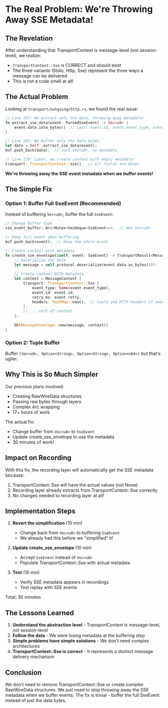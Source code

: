 # The Real Problem: We're Throwing Away SSE Metadata!

## The Revelation

After understanding that TransportContext is message-level (not session-level), we realize:
- `TransportContext::Sse` is CORRECT and should exist
- The three variants (Stdio, Http, Sse) represent the three ways a message can be delivered
- This is not a code smell at all!

## The Actual Problem

Looking at `transport/outgoing/http.rs`, we found the real issue:

```rust
// Line 157: We extract only the data, throwing away metadata!
fn extract_sse_data(event: ParsedSseEvent) -> Vec<u8> {
    event.data.into_bytes()  // Lost: event.id, event.event_type, event.retry
}

// Line 195: We buffer only the data bytes
let data = Self::extract_sse_data(event);
buf.push_back(data);  // Just Vec<u8>, no metadata

// Line 170: Later, we create context with empty metadata!
transport: TransportContext::sse(),  // All fields are None!
```

**We're throwing away the SSE event metadata when we buffer events!**

## The Simple Fix

### Option 1: Buffer Full SseEvent (Recommended)
Instead of buffering `Vec<u8>`, buffer the full `SseEvent`:

```rust
// Change buffer type
sse_event_buffer: Arc<Mutex<VecDeque<SseEvent>>>,  // Not Vec<u8>

// Keep full event when buffering
buf.push_back(event);  // Keep the whole event

// Create context with metadata
fn create_sse_envelope(&self, event: SseEvent) -> TransportResult<MessageEnvelope> {
    // Deserialize the data
    let message = self.protocol.deserialize(event.data.as_bytes())?;
    
    // Create context WITH metadata
    let context = MessageContext {
        transport: TransportContext::Sse {
            event_type: Some(event.event_type),
            event_id: event.id,
            retry_ms: event.retry,
            headers: HashMap::new(),  // Could add HTTP headers if needed
        },
        // ... rest of context
    };
    
    Ok(MessageEnvelope::new(message, context))
}
```

### Option 2: Tuple Buffer
Buffer `(Vec<u8>, Option<String>, Option<String>, Option<u64>)` but that's uglier.

## Why This is So Much Simpler

Our previous plans involved:
- Creating RawWireData structures
- Passing raw bytes through layers
- Complex Arc wrapping
- 17+ hours of work

The actual fix:
- Change buffer from `Vec<u8>` to `SseEvent` 
- Update create_sse_envelope to use the metadata
- 30 minutes of work!

## Impact on Recording

With this fix, the recording layer will automatically get the SSE metadata because:
1. TransportContext::Sse will have the actual values (not None)
2. Recording layer already extracts from TransportContext::Sse correctly
3. No changes needed to recording layer at all!

## Implementation Steps

1. **Revert the simplification** (10 min)
   - Change back from `Vec<u8>` to buffering `SseEvent`
   - We already had this before we "simplified" it!

2. **Update create_sse_envelope** (10 min)
   - Accept `SseEvent` instead of `Vec<u8>`
   - Populate TransportContext::Sse with actual metadata

3. **Test** (10 min)
   - Verify SSE metadata appears in recordings
   - Test replay with SSE events

Total: 30 minutes

## The Lessons Learned

1. **Understand the abstraction level** - TransportContext is message-level, not session-level
2. **Follow the data** - We were losing metadata at the buffering step
3. **Simple problems have simple solutions** - We don't need complex architectures
4. **TransportContext::Sse is correct** - It represents a distinct message delivery mechanism

## Conclusion

We don't need to remove TransportContext::Sse or create complex RawWireData structures. We just need to stop throwing away the SSE metadata when we buffer events. The fix is trivial - buffer the full SseEvent instead of just the data bytes.